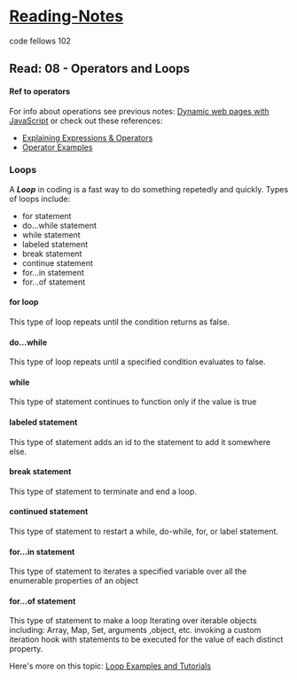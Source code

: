 # [Reading-Notes](https://alsosteve.github.io/reading-notes/)
code fellows 102

## Read: 08 - Operators and Loops

#### Ref to operators
For info about operations see previous notes: 
[Dynamic web pages with JavaScript](https://alsosteve.github.io/reading-notes/dynamicjavascript) 
or check out these references: 
* [Explaining Expressions & Operators](https://developer.mozilla.org/en-US/docs/Web/JavaScript/Guide/Expressions_and_Operators)
* [Operator Examples](https://www.w3schools.com/js/js_operators.asp)

### Loops

A __*Loop*__ in coding is a fast way to do something repetedly and quickly.
Types of loops include:
- for statement
- do...while statement
- while statement
- labeled statement
- break statement
- continue statement
- for...in statement
- for...of statement

#### for loop

This type of loop repeats until the condition returns as false.

#### do...while

This type of loop repeats until a specified condition evaluates to false.

#### while

This type of statement continues to function only if the value is true

#### labeled statement

This type of statement adds an id to the statement to add it somewhere else.

#### break statement

This type of statement to terminate and end a loop.

#### continued statement

This type of statement to restart a while, do-while, for, or label statement.

#### for...in statement

This type of statement to iterates a specified variable over all the enumerable properties of an object

#### for...of statement

This type of statement to make a loop Iterating over iterable objects including: Array, Map, Set, arguments ,object, etc. invoking a custom iteration hook with statements to be executed for the value of each distinct property.

Here's more on this topic: 
[Loop Examples and Tutorials](https://developer.mozilla.org/en-US/docs/Web/JavaScript/Guide/Loops_and_iteration)